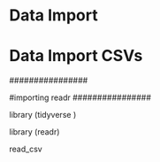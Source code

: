 Data Import
================

# Data Import CSVs

################ 

\#importing readr \################

library (tidyverse )

library (readr)

read_csv
